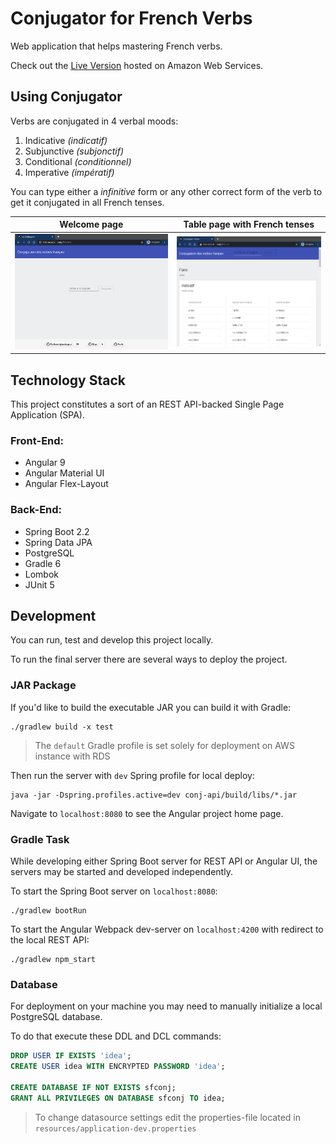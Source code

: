 # Conjugator for French Verbs

Web application that helps mastering French verbs.

Check out the [Live Version](http://www.conj.fr)
hosted on Amazon Web Services.

## Using Conjugator

Verbs are conjugated in 4 verbal moods:
1. Indicative _(indicatif)_
2. Subjunctive _(subjonctif)_
3. Conditional _(conditionnel)_
4. Imperative _(impératif)_

You can type either a _infinitive_ form or any other correct form of the
verb to get it conjugated in all French tenses.

| Welcome page | Table page with French tenses |
|---|---|
| ![alt text](./screenshot_1.jpg "Screenshot #1") | ![alt text](./screenshot_2.jpg "Screenshot #2") |

## Technology Stack

This project constitutes a sort of an REST API-backed Single Page
Application (SPA).

### Front-End:
- Angular 9
- Angular Material UI
- Angular Flex-Layout

### Back-End:
- Spring Boot 2.2
- Spring Data JPA
- PostgreSQL
- Gradle 6
- Lombok
- JUnit 5

## Development

You can run, test and develop this project locally.

To run the final server there are several ways to deploy the project.

### JAR Package

If you'd like to build the executable JAR you can build it with Gradle:
```
./gradlew build -x test
```

> The `default` Gradle profile is set solely
>for deployment on AWS instance with RDS

Then run the server with `dev` Spring profile for local deploy:
```
java -jar -Dspring.profiles.active=dev conj-api/build/libs/*.jar
```

Navigate to `localhost:8080` to see the Angular project home page.

### Gradle Task

While developing either Spring Boot server for REST API or
Angular UI, the servers may be started and developed independently.

To start the Spring Boot server on `localhost:8080`:
```
./gradlew bootRun
```

To start the Angular Webpack dev-server on `localhost:4200` with
redirect to the local REST API:
```
./gradlew npm_start
```

### Database

For deployment on your machine you may need to manually initialize
a local PostgreSQL database.

To do that execute these DDL and DCL commands:

```sql
DROP USER IF EXISTS 'idea';
CREATE USER idea WITH ENCRYPTED PASSWORD 'idea';

CREATE DATABASE IF NOT EXISTS sfconj;
GRANT ALL PRIVILEGES ON DATABASE sfconj TO idea;
```

> To change datasource settings edit the properties-file located in
>`resources/application-dev.properties`
